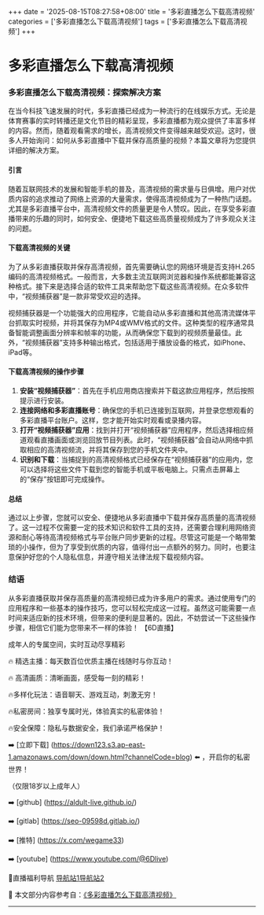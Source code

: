 +++
date = '2025-08-15T08:27:58+08:00'
title = '多彩直播怎么下载高清视频'
categories = ['多彩直播怎么下载高清视频']
tags = ['多彩直播怎么下载高清视频']
+++

# 多彩直播怎么下载高清视频

### 多彩直播怎么下载高清视频：探索解决方案

在当今科技飞速发展的时代，多彩直播已经成为一种流行的在线娱乐方式。无论是体育赛事的实时转播还是文化节目的精彩呈现，多彩直播都为观众提供了丰富多样的内容。然而，随着观看需求的增长，高清视频文件变得越来越受欢迎。这时，很多人开始询问：如何从多彩直播中下载并保存高质量的视频？本篇文章将为您提供详细的解决方案。

#### 引言

随着互联网技术的发展和智能手机的普及，高清视频的需求量与日俱增。用户对优质内容的追求推动了网络上资源的大量需求，使得高清视频成为了一种热门话题。尤其是多彩直播平台中，高清视频文件的质量更是令人赞叹。因此，在享受多彩直播带来的乐趣的同时，如何安全、便捷地下载这些高质量视频成为了许多观众关注的问题。

#### 下载高清视频的关键

为了从多彩直播获取并保存高清视频，首先需要确认您的网络环境是否支持H.265编码的高清视频格式。一般而言，大多数主流互联网浏览器和操作系统都能兼容这种格式。接下来是选择合适的软件工具来帮助您下载这些高清视频。在众多软件中，“视频捕获器”是一款非常受欢迎的选择。

视频捕获器是一个功能强大的应用程序，它能自动从多彩直播和其他高清流媒体平台抓取实时视频，并将其保存为MP4或WMV格式的文件。这种类型的程序通常具备智能调整画面分辨率和帧率的功能，从而确保您下载到的视频质量最佳。此外，“视频捕获器”支持多种输出格式，包括适用于播放设备的格式，如iPhone、iPad等。

#### 下载高清视频的操作步骤

1. **安装“视频捕获器”**：首先在手机应用商店搜索并下载这款应用程序，然后按照提示进行安装。
2. **连接网络和多彩直播账号**：确保您的手机已连接到互联网，并登录您想观看的多彩直播平台账户。这样，您才能开始实时观看或录播内容。
3. **打开“视频捕获器”应用**：找到并打开“视频捕获器”应用程序，然后选择相应频道观看直播画面或浏览回放节目列表。此时，“视频捕获器”会自动从网络中抓取相应的高清视频流，并将其保存到您的手机文件夹中。
4. **识别和下载**：当捕捉到的高清视频格式已经保存在“视频捕获器”的应用内，您可以选择将这些文件下载到您的智能手机或平板电脑上。只需点击屏幕上的“保存”按钮即可完成操作。

#### 总结

通过以上步骤，您就可以安全、便捷地从多彩直播中下载并保存高质量的高清视频了。这一过程不仅需要一定的技术知识和软件工具的支持，还需要合理利用网络资源和耐心等待高清视频格式与平台账户同步更新的过程。尽管这可能是一个略带繁琐的小操作，但为了享受到优质的内容，值得付出一点额外的努力。同时，也要注意保护好您的个人隐私信息，并遵守相关法律法规下载视频内容。

### 结语

从多彩直播获取并保存高质量的高清视频已成为许多用户的需求。通过使用专门的应用程序和一些基本的操作技巧，您可以轻松完成这一过程。虽然这可能需要一点时间来适应新的技术环境，但带来的便利是显著的。因此，不妨尝试一下这些操作步骤，相信它们能为您带来不一样的体验！
【6D直播】

 成年人的专属空间，实时互动尽享精彩

🔥 精选主播：每天数百位优质主播在线随时与你互动！

🔥 高清画质：清晰画面，感受每一刻的精彩！

🔥多样化玩法：语音聊天、游戏互动，刺激无穷！

🔥私密房间：独享专属时光，体验真实的私密体验！

🔥安全保障：隐私与数据安全，我们承诺严格保护！

➡️ [立即下载] (https://down123.s3.ap-east-1.amazonaws.com/down/down.html?channelCode=blog) ⬅️ ，开启你的私密世界！

 （仅限18岁以上成年人）

➡️ [github] (https://aldult-live.github.io/)

➡️ [gitlab] (https://seo-09598d.gitlab.io/)

➡️ [推特] (https://x.com/wegame33)

➡️ [youtube] (https://www.youtube.com/@6Dlive)

🔞直播福利导航   [导航站1](https://webstack-86085a.gitlab.io/)[导航站2](https://onlygit123-2.github.io/)

📘 本文部分内容参考自：[《多彩直播怎么下载高清视频》](https://webstack-hugo-7.pages.dev/)

---

